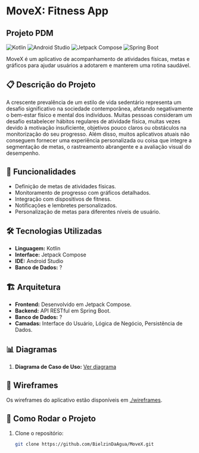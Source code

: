 # MoveX: Fitness App
## Projeto PDM

![Kotlin](https://img.shields.io/badge/Kotlin-7F52FF?style=for-the-badge&logo=kotlin&logoColor=white)
![Android Studio](https://img.shields.io/badge/Android%20Studio-3DDC84?style=for-the-badge&logo=android-studio&logoColor=white)
![Jetpack Compose](https://img.shields.io/badge/Jetpack%20Compose-4285F4?style=for-the-badge&logo=android&logoColor=white)
![Spring Boot](https://img.shields.io/badge/Spring%20Boot-6DB33F?style=for-the-badge&logo=spring-boot&logoColor=white)

MoveX é um aplicativo de acompanhamento de atividades físicas, metas e gráficos para ajudar usuários a adotarem e manterem uma rotina saudável. 

## 📋 Descrição do Projeto

A crescente prevalência de um estilo de vida sedentário representa um desafio significativo na sociedade contemporânea, afetando negativamente o bem-estar físico e mental dos indivíduos. Muitas pessoas consideram um desafio estabelecer hábitos regulares de atividade física, muitas vezes devido à motivação insuficiente, objetivos pouco claros ou obstáculos na monitorização do seu progresso. Além disso, muitos aplicativos atuais não conseguem fornecer uma experiência personalizada ou coisa que integre a segmentação de metas, o rastreamento abrangente e a avaliação visual do desempenho.

## 🚀 Funcionalidades

- Definição de metas de atividades físicas.
- Monitoramento de progresso com gráficos detalhados.
- Integração com dispositivos de fitness.
- Notificações e lembretes personalizados.
- Personalização de metas para diferentes níveis de usuário.

## 🛠️ Tecnologias Utilizadas

- **Linguagem:** Kotlin
- **Interface:** Jetpack Compose
- **IDE:** Android Studio
- **Banco de Dados:** ?

## 🏗️ Arquitetura

- **Frontend:** Desenvolvido em Jetpack Compose.
- **Backend:** API RESTful em Spring Boot.
- **Banco de Dados:** ?
- **Camadas:** Interface do Usuário, Lógica de Negócio, Persistência de Dados.

## 📊 Diagramas

1. **Diagrama de Caso de Uso:** [Ver diagrama]()

## 📱 Wireframes

Os wireframes do aplicativo estão disponíveis em [./wireframes](https://www.figma.com/design/xWQJznz8mutse06dE3eV9j/MoveX?node-id=0-1&t=x4FJ5V8PjOegChYu-0).

## 🔧 Como Rodar o Projeto

1. Clone o repositório:
   ```bash
   git clone https://github.com/BielzinDaAgua/MoveX.git
